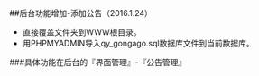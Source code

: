 ##后台功能增加-添加公告（2016.1.24）
* 直接覆盖文件夹到WWW根目录。
* 用PHPMYADMIN导入qy_gongago.sql数据库文件到当前数据库。

###具体功能在后台的『界面管理』-『公告管理』




